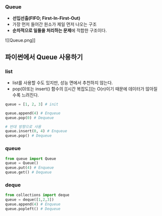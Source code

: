 ### Queue
+ **선입선출(FIFO; First-In-First-Out)**
+ 가장 먼저 들어간 원소가 제일 먼저 나오는 구조
+ **순차적으로 일들을 처리하는 문제**에 적합한 구조이다.

![[Queue.png]]

## 파이썬에서 Queue 사용하기
### list
+ list를 사용할 수도 있지만, 성능 면에서 추천하지 않는다.
+ pop(0)또는 insert() 함수의 [[시간 복잡도]]는 O(n)이기 때문에 데이터가 많아질수록 느려진다.
```python
queue = [1, 2, 3] # init

queue.append(4) # Enqueue
queue.pop(0) # Dequeue

# 반대 방향으로 사용
queue.insert(0, 4) # Enqueue
queue.pop() # Dequeue
```
### queue
```python
from queue import Queue
queue = Queue()
queue.put(4) # Enqueue
queue.get() # Dequeue
```
### deque
```python
from collections import deque
queue = deque([1,2,3])
queue.append(4) # Enqueue
queue.popleft() # Dequeue
```
